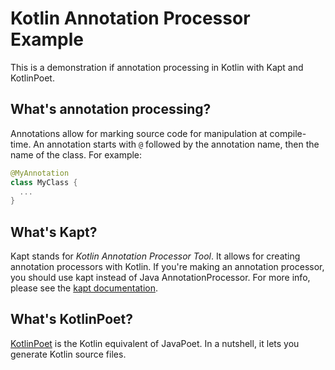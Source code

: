 # Kotlin Annotation Processor Example

This is a demonstration if annotation processing in Kotlin with Kapt and KotlinPoet.

## What's annotation processing?

Annotations allow for marking source code for manipulation at compile-time. An annotation starts with `@` followed by the annotation name, then the name of the class. For example:

```kotlin
@MyAnnotation
class MyClass {
  ...
}
```

## What's Kapt?

Kapt stands for *Kotlin Annotation Processor Tool*. It allows for creating annotation processors with Kotlin. If you're making an annotation processor, you should use kapt instead of Java AnnotationProcessor. For more info, please see the [kapt documentation](https://kotlinlang.org/docs/reference/kapt.html?_ga=2.85472923.321879745.1593895990-2087168357.1593696070).

## What's KotlinPoet?

[KotlinPoet](https://square.github.io/kotlinpoet/) is the Kotlin equivalent of JavaPoet. In a nutshell, it lets you generate Kotlin source files.
